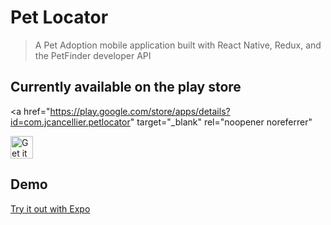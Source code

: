 # Pet Locator

> A Pet Adoption mobile application built with React Native, Redux, and the PetFinder developer API

## Currently available on the play store
<a 
  href="https://play.google.com/store/apps/details?id=com.jcancellier.petlocator" 
  target="_blank"
  rel="noopener noreferrer"
  >
  <img 
       alt="Get it on Google Play" 
       src="https://play.google.com/intl/en_us/badges/images/generic/en-play-badge.png" 
       height=36px 
  />
</a>

## Demo
[Try it out with Expo](https://exp.host/@jcancellier/Pets)
